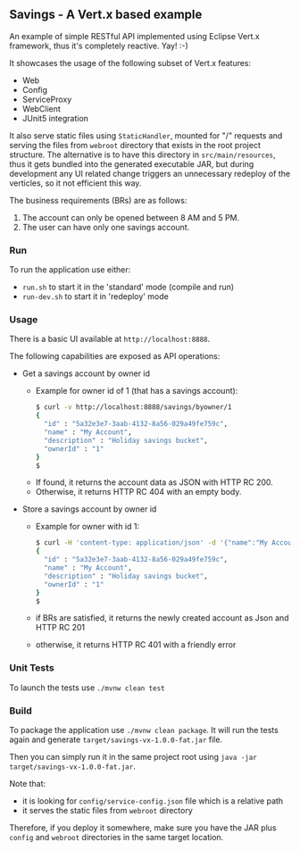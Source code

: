 ## Savings - A Vert.x based example

An example of simple RESTful API implemented using Eclipse Vert.x framework, thus it's completely reactive. Yay! :-)

It showcases the usage of the following subset of Vert.x features:
* Web
* Config
* ServiceProxy
* WebClient
* JUnit5 integration

It also serve static files using `StaticHandler`, mounted for "/" requests and serving the files from `webroot` directory that exists in the root project structure. The alternative is to have this directory in `src/main/resources`, thus it gets bundled into the generated executable JAR, but during development any UI related change triggers an unnecessary redeploy of the verticles, so it not efficient this way.
<br/>

The business requirements (BRs) are as follows:
1. The account can only be opened between 8 AM and 5 PM.
2. The user can have only one savings account.


### Run

To run the application use either:
- `run.sh` to start it in the 'standard' mode (compile and run)
- `run-dev.sh` to start it in 'redeploy' mode


### Usage

There is a basic UI available at `http://localhost:8888`.

The following capabilities are exposed as API operations:

- Get a savings account by owner id
    - Example for owner id of 1 (that has a savings account):
      ```bash
      $ curl -v http://localhost:8888/savings/byowner/1
      {
        "id" : "5a32e3e7-3aab-4132-8a56-029a49fe759c",
        "name" : "My Account",
        "description" : "Holiday savings bucket",
        "ownerId" : "1"
      }
      $
      ```
    - If found, it returns the account data as JSON with HTTP RC 200.
    - Otherwise, it returns HTTP RC 404 with an empty body.
    
- Store a savings account by owner id
    - Example for owner with id 1:
      ```bash
      $ curl -H 'content-type: application/json' -d '{"name":"My Account","description":"Holiday savings bucket"}' http://localhost:8888/savings/byowner/1
      {
        "id" : "5a32e3e7-3aab-4132-8a56-029a49fe759c",
        "name" : "My Account",
        "description" : "Holiday savings bucket",
        "ownerId" : "1"
      }
      $
      ```

    - if BRs are satisfied, it returns the newly created account as Json and HTTP RC 201
    - otherwise, it returns HTTP RC 401 with a friendly error


### Unit Tests

To launch the tests use `./mvnw clean test`


### Build

To package the application use `./mvnw clean package`. It will run the tests again and generate `target/savings-vx-1.0.0-fat.jar` file.

Then you can simply run it in the same project root using `java -jar target/savings-vx-1.0.0-fat.jar`.

Note that:
- it is looking for `config/service-config.json` file which is a relative path
- it serves the static files from `webroot` directory

Therefore, if you deploy it somewhere, make sure you have the JAR plus `config` and `webroot` directories in the same target location.
